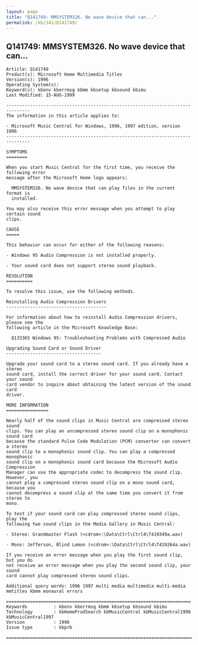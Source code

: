 ```yaml
---
layout: page
title: "Q141749: MMSYSTEM326. No wave device that can..."
permalink: /kb/141/Q141749/
---
```


## Q141749: MMSYSTEM326. No wave device that can...

	Article: Q141749
	Product(s): Microsoft Home Multimedia Titles
	Version(s): 1996
	Operating System(s): 
	Keyword(s): kbenv kberrmsg kbmm kbsetup kbsound kbimu
	Last Modified: 15-AUG-1999
	
	-------------------------------------------------------------------------------
	The information in this article applies to:
	
	- Microsoft Music Central for Windows, 1996, 1997 edition, version 1996 
	-------------------------------------------------------------------------------
	
	SYMPTOMS
	========
	
	When you start Music Central for the first time, you receive the following error
	message after the Microsoft Home logo appears:
	
	  MMSYSTEM326. No wave device that can play files in the current format is
	  installed.
	
	You may also receive this error message when you attempt to play certain sound
	clips.
	
	CAUSE
	=====
	
	This behavior can occur for either of the following reasons:
	
	- Windows 95 Audio Compression is not installed properly.
	
	- Your sound card does not support stereo sound playback.
	
	RESOLUTION
	==========
	
	To resolve this issue, use the following methods.
	
	Reinstalling Audio Compression Drivers
	--------------------------------------
	
	For information about how to reinstall Audio Compression drivers, please see the
	following article in the Microsoft Knowledge Base:
	
	  Q133365 Windows 95: Troubleshooting Problems with Compressed Audio
	
	Upgrading Sound Card or Sound Driver
	------------------------------------
	
	Upgrade your sound card to a stereo sound card. If you already have a stereo
	sound card, install the correct driver for your sound card. Contact your sound
	card vendor to inquire about obtaining the latest version of the sound card
	driver.
	
	MORE INFORMATION
	================
	
	Nearly half of the sound clips in Music Central are compressed stereo sound
	clips. You can play an uncompressed stereo sound clip on a monophonic sound card
	because the standard Pulse Code Modulation (PCM) converter can convert a stereo
	sound clip to a monophonic sound clip. You can play a compressed monophonic
	sound clip on a monophonic sound card because the Microsoft Audio Compression
	Manager can use the appropriate codec to decompress the sound clip. However, you
	cannot play a compressed stereo sound clip on a mono sound card, because you
	cannot decompress a sound clip at the same time you convert it from stereo to
	mono.
	
	To test if your sound card can play compressed stereo sound clips, play the
	following two sound clips in the Media Gallery in Music Central:
	
	- Stereo: Grandmaster Flash (<cdrom>:\Data\Ctrl\Ctrl4\T419349a.wav)
	
	- Mono: Jefferson, Blind Lemon (<cdrom>:\Data\Ctrl\Ctrl4\T419264a.wav)
	
	If you receive an error message when you play the first sound clip, but you do
	not receive an error message when you play the second sound clip, your sound
	card cannot play compressed stereo sound clips.
	
	Additional query words: 1996 1997 multi media multimedia multi-media mmtitles kbmm monaural errors
	
	======================================================================
	Keywords          : kbenv kberrmsg kbmm kbsetup kbsound kbimu 
	Technology        : kbHomeProdSearch kbMusicCentral kbMusicCentral1996 kbMusicCentral1997
	Version           : 1996
	Issue type        : kbprb
	
	=============================================================================
	

